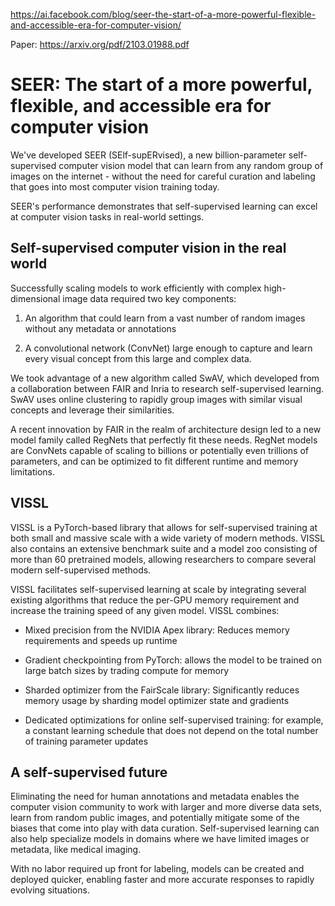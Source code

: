 https://ai.facebook.com/blog/seer-the-start-of-a-more-powerful-flexible-and-accessible-era-for-computer-vision/

Paper: https://arxiv.org/pdf/2103.01988.pdf

# SEER: The start of a more powerful, flexible, and accessible era for computer vision #

We've developed SEER (SElf-supERvised), a new billion-parameter self-supervised computer vision model that can learn from any random group of images on the internet - without the need for careful curation and labeling that goes into most computer vision training today.

SEER's performance demonstrates that self-supervised learning can excel at computer vision tasks in real-world settings.

## Self-supervised computer vision in the real world ##

Successfully scaling models to work efficiently with complex high-dimensional image data required two key components:

1. An algorithm that could learn from a vast number of random images without any metadata or annotations

2. A convolutional network (ConvNet) large enough to capture and learn every visual concept from this large and complex data.

We took advantage of a new algorithm called SwAV, which developed from a collaboration between FAIR and Inria to research self-supervised learning. SwAV uses online clustering to rapidly group images with similar visual concepts and leverage their similarities.

A recent innovation by FAIR in the realm of architecture design led to a new model family called RegNets that perfectly fit these needs. RegNet models are ConvNets capable of scaling to billions or potentially even trillions of parameters, and can be optimized to fit different runtime and memory limitations.

## VISSL ##

VISSL is a PyTorch-based library that allows for self-supervised training at both small and massive scale with a wide variety of modern methods. VISSL also contains an extensive benchmark suite and a model zoo consisting of more than 60 pretrained models, allowing researchers to compare several modern self-supervised methods.

VISSL facilitates self-supervised learning at scale by integrating several existing algorithms that reduce the per-GPU memory requirement and increase the training speed of any given model. VISSL combines:

- Mixed precision from the NVIDIA Apex library: Reduces memory requirements and speeds up runtime

- Gradient checkpointing from PyTorch: allows the model to be trained on large batch sizes by trading compute for memory

- Sharded optimizer from the FairScale library: Significantly reduces memory usage by sharding model optimizer state and gradients

- Dedicated optimizations for online self-supervised training: for example, a constant learning schedule that does not depend on the total number of training parameter updates

## A self-supervised future ##

Eliminating the need for human annotations and metadata enables the computer vision community to work with larger and more diverse data sets, learn from random public images, and potentially mitigate some of the biases that come into play with data curation. Self-supervised learning can also help specialize models in domains where we have limited images or metadata, like medical imaging.

With no labor required up front for labeling, models can be created and deployed quicker, enabling faster and more accurate responses to rapidly evolving situations.